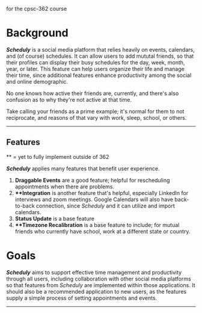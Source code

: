 for the cpsc-362 course

# Background
_**Scheduly**_ is a social media platform that relies heavily on events, calendars, and (of course) schedules. It can allow users to add mututal friends, so that their profiles can display their busy schedules for the day, week, month, year, or later. This feature can help users organize their life and manage their time, since additional features enhance productivity among the social and online demographic.

No one knows how active their friends are, currently, and there's also confusion as to why they're not active at that time.

Take calling your friends as a prime example; it's normal for them to not reciprocate, and reasons of that vary with work, sleep, school, or others. 

---

## Features
\*\* = yet to fully implement outside of 362

_**Scheduly**_ applies many features that benefit user experience.
1. **Draggable Events** are a good feature; helpful for rescheduling appointments when there are problems.
2. **\*\*Integration** is another feature that's helpful, especially LinkedIn for interviews and zoom meetings. Google Calendars will also have back-to-back connection, since _Scheduly_ and it can utilize and import calendars.
3. **Status Update** is a base feature
4. **\*\*Timezone Recalibration** is a base feature to include; for mutual friends who currently have school, work at a different state or country.

# Goals
_**Scheduly**_ aims to support effective time management and productivity through all users, including collaboration with other social media platforms so that features from _Scheduly_ are implemented within those applications. It should also be a recommended application to new users, as the features supply a simple process of setting appointments and events.

---
